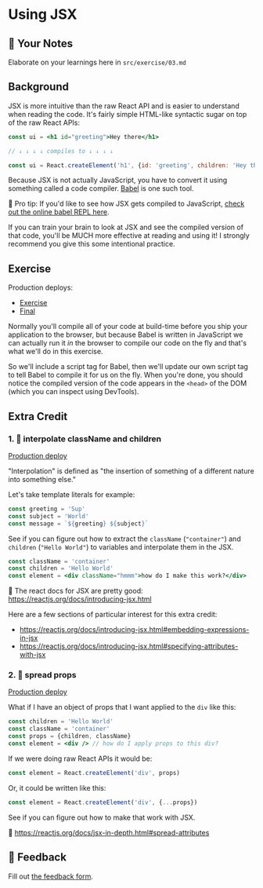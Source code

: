 # Using JSX

## 📝 Your Notes

Elaborate on your learnings here in `src/exercise/03.md`

## Background

JSX is more intuitive than the raw React API and is easier to understand when
reading the code. It's fairly simple HTML-like syntactic sugar on top of the raw
React APIs:

```jsx
const ui = <h1 id="greeting">Hey there</h1>

// ↓ ↓ ↓ ↓ compiles to ↓ ↓ ↓ ↓

const ui = React.createElement('h1', {id: 'greeting', children: 'Hey there'})
```

Because JSX is not actually JavaScript, you have to convert it using something
called a code compiler. [Babel](https://babeljs.io) is one such tool.

🦉 Pro tip: If you'd like to see how JSX gets compiled to JavaScript,
[check out the online babel REPL here](https://babeljs.io/repl#?builtIns=App&code_lz=MYewdgzgLgBArgSxgXhgHgCYIG4D40QAOAhmLgBICmANtSGgPRGm7rNkDqIATtRo-3wMseAFBA&presets=react&prettier=true).

If you can train your brain to look at JSX and see the compiled version of that
code, you'll be MUCH more effective at reading and using it! I strongly
recommend you give this some intentional practice.

## Exercise

Production deploys:

- [Exercise](http://react-fundamentals.netlify.app/isolated/exercise/03.html)
- [Final](http://react-fundamentals.netlify.app/isolated/final/03.html)

Normally you'll compile all of your code at build-time before you ship your
application to the browser, but because Babel is written in JavaScript we can
actually run it _in_ the browser to compile our code on the fly and that's what
we'll do in this exercise.

So we'll include a script tag for Babel, then we'll update our own script tag to
tell Babel to compile it for us on the fly. When you're done, you should notice
the compiled version of the code appears in the `<head>` of the DOM (which you
can inspect using DevTools).

## Extra Credit

### 1. 💯 interpolate className and children

[Production deploy](http://react-fundamentals.netlify.app/isolated/final/03.extra-1.html)

"Interpolation" is defined as "the insertion of something of a different nature
into something else."

Let's take template literals for example:

```javascript
const greeting = 'Sup'
const subject = 'World'
const message = `${greeting} ${subject}`
```

See if you can figure out how to extract the `className` (`"container"`) and
`children` (`"Hello World"`) to variables and interpolate them in the JSX.

```jsx
const className = 'container'
const children = 'Hello World'
const element = <div className="hmmm">how do I make this work?</div>
```

📜 The react docs for JSX are pretty good:
https://reactjs.org/docs/introducing-jsx.html

Here are a few sections of particular interest for this extra credit:

- https://reactjs.org/docs/introducing-jsx.html#embedding-expressions-in-jsx
- https://reactjs.org/docs/introducing-jsx.html#specifying-attributes-with-jsx

### 2. 💯 spread props

[Production deploy](http://react-fundamentals.netlify.app/isolated/final/03.extra-2.html)

What if I have an object of props that I want applied to the `div` like this:

```jsx
const children = 'Hello World'
const className = 'container'
const props = {children, className}
const element = <div /> // how do I apply props to this div?
```

If we were doing raw React APIs it would be:

```jsx
const element = React.createElement('div', props)
```

Or, it could be written like this:

```jsx
const element = React.createElement('div', {...props})
```

See if you can figure out how to make that work with JSX.

📜 https://reactjs.org/docs/jsx-in-depth.html#spread-attributes

## 🦉 Feedback

Fill out
[the feedback form](https://ws.kcd.im/?ws=React%20Fundamentals%20%E2%9A%9B&e=03%3A%20Using%20JSX&em=davinder.singh%40overleaf.com).
